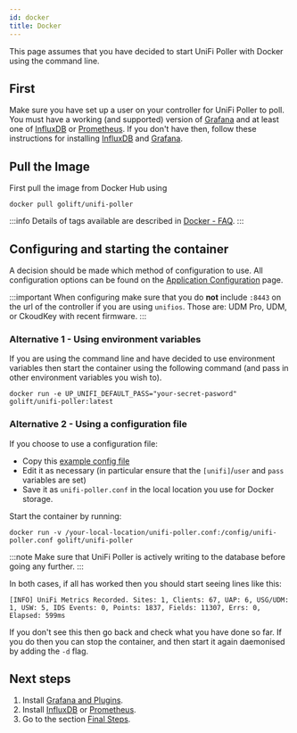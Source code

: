 ```yaml
---
id: docker
title: Docker
---
```


This page assumes that you have decided to start UniFi Poller with Docker using the command line.

## First

Make sure you have set up a user on your controller for UniFi Poller to poll. You must have
a working (and supported) version of [Grafana](../dependencies/grafana) and at
least one of [InfluxDB](../dependencies/influxDB) or [Prometheus](../dependencies/prometheus).
If you don't have then, follow these instructions for installing
[InfluxDB](../dependencies/influxdb) and [Grafana](../dependencies/grafana).

## Pull the Image

First pull the image from Docker Hub using

```shell
docker pull golift/unifi-poller
```

:::info
Details of tags available are described in [Docker - FAQ](../install/docker_faq).
:::

## Configuring and starting the container

A decision should be made which method of configuration to use.
All configuration options can be found on the [Application Configuration](configuration) page.

:::important
When configuring make sure that you do **not** include `:8443` on the url of the controller
if you are using `unifios`. Those are: UDM Pro, UDM, or CkoudKey with recent firmware.
:::

### Alternative 1 - Using environment variables

If you are using the command line and have decided to use environment variables then start the
container using the following command (and pass in other environment variables you wish to).

```shell
docker run -e UP_UNIFI_DEFAULT_PASS="your-secret-pasword"  golift/unifi-poller:latest
```

### Alternative 2 - Using a configuration file

If you choose to use a configuration file:

- Copy this [example config file](https://github.com/unifi-poller/unifi-poller/blob/master/examples/up.conf.example)
- Edit it as necessary (in particular ensure that the `[unifi]`/`user` and `pass` variables are set)
- Save it as `unifi-poller.conf` in the local location you use for Docker storage.

Start the container by running:

```shell
docker run -v /your-local-location/unifi-poller.conf:/config/unifi-poller.conf golift/unifi-poller
```

:::note
Make sure that UniFi Poller is actively writing to the database before going any further.
:::

In both cases, if all has worked then you should start seeing lines like this:

```none
[INFO] UniFi Metrics Recorded. Sites: 1, Clients: 67, UAP: 6, USG/UDM: 1, USW: 5, IDS Events: 0, Points: 1837, Fields: 11307, Errs: 0, Elapsed: 599ms
```

If you don't see this then go back and check what you have done so far.
If you do then you can stop the container, and then start it again daemonised by adding the `-d` flag.

## Next steps

1. Install [Grafana and Plugins](../dependencies/grafana.md).
1. Install [InfluxDB](../dependencies/influxdb.md) or [Prometheus](../dependencies/prometheus.md).
1. Go to the section [Final Steps](../install/finish).
